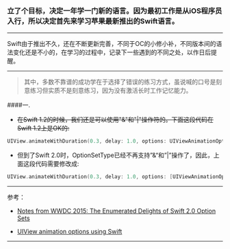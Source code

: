 

###   立了个目标，决定一年学一门新的语言。因为最初工作是从iOS程序员入行，所以决定首先来学习苹果最新推出的Swift语言。

---

Swift由于推出不久，还在不断更新完善，不同于OC的小修小补，不同版本间的语法变化还是不小的，在学习的过程中，记录下一些遇到的不同之处，以作日后提醒。

---

>其中，多数不靠谱的成功学在于选择了错误的练习方式，虽说喊的口号是刻意练习但实质不是刻意练习，因为没有激活长时工作记忆能力。

####一.

* ~~在Swift 1.2的时候，我们还是可以使用"&"和"|"操作符的。下面这段代码在Swift 1.2上是OK的:~~

```swift
UIView.animateWithDuration(0.3, delay: 1.0, options: UIViewAnimationOptions.CurveEaseIn |  UIViewAnimationOptions.CurveEaseOut,animations: { () -> Void in
```

* 但到了Swift 2.0时，OptionSetType已经不再支持”&“和”|”操作了，因此，上面这段代码需要修改成:


```swift
UIView.animateWithDuration(0.3, delay: 1.0, options: [UIViewAnimationOptions.CurveEaseIn, UIViewAnimationOptions.CurveEaseInOut],animations: { () -> Void in
```

---

参考：
* [Notes from WWDC 2015: The Enumerated Delights of Swift 2.0 Option Sets](http://www.informit.com/articles/article.aspx?p=2420231)

* [UIView animation options using Swift](http://stackoverflow.com/questions/24081192/uiview-animation-options-using-swift)

---

